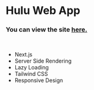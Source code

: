 # Hulu Web App

### You can view the site [**here.**](https://huluwebapp.vercel.app/)

<br/>

-   Next.js
-   Server Side Rendering
-   Lazy Loading
-   Tailwind CSS
-   Responsive Design
